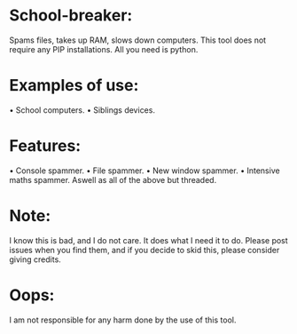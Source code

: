 # School-breaker:
Spams files, takes up RAM, slows down computers.
This tool does not require any PIP installations.
All you need is python.
# Examples of use:
• School computers.
• Siblings devices.
# Features:
• Console spammer.
• File spammer.
• New window spammer.
• Intensive maths spammer.
Aswell as all of the above but threaded.
# Note:
I know this is bad, and I do not care. It does what I need it to do.
Please post issues when you find them, and if you decide to skid this, please consider giving credits.
# Oops:
I am not responsible for any harm done by the use of this tool.

